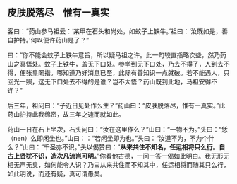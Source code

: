 ##  皮肤脱落尽　惟有一真实

客曰：“药山参马祖云：‘某甲在石头和尚处，如蚊子上铁牛。’祖曰：‘汝既如是，善自护持。’何以便许药山是了？”

曰：“你不能会蚊子上铁牛意旨，所以疑马祖之许。此一句较直指略次些，然乃药山之真悟处。蚊子上铁牛，盖无下口处。参学到无下口处，乃去不得了，人到去不得，便张皇罔措。哪知道乃好消息已至，此际有善知识一点就破。若不能遇人，只回光一照，这无下口处去不得的是谁？岂不大悟？药山既到此地，马祖安得不许？”

后三年，祖问曰：“子近日见处作么生？”药山曰：“皮肤脱落尽，惟有一真实。”此药山护持此我绵密，故三年之速而就如此。

药山一日在石上坐次，石头问曰：“汝在这里作么？”山曰：“一物不为。”头曰：“恁（nen）么即闲坐也。”山曰：：“若闲坐即为也。”头曰：“汝道不为，不为个什么？”山曰：“千圣亦不识。”头以偈赞曰：“**从来共住不知名，任运相将只么行。自古上贤犹不识，造次凡流岂可明。**”你看他古德，一问一答一偈如此明白。我无形无相无声无臭，如何能令人识？乃曰从来共住而不知其中，任运相将而随其只么行，如此明说，而还有疑，真可谓愚矣。
